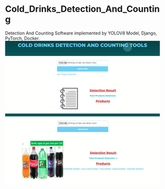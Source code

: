 # Cold_Drinks_Detection_And_Counting
Detection And Counting Software implemented by YOLOV8 Model, Django, PyTorch, Docker.
<img src=".\images\1.JPG">
<img src=".\images\2.JPG">
